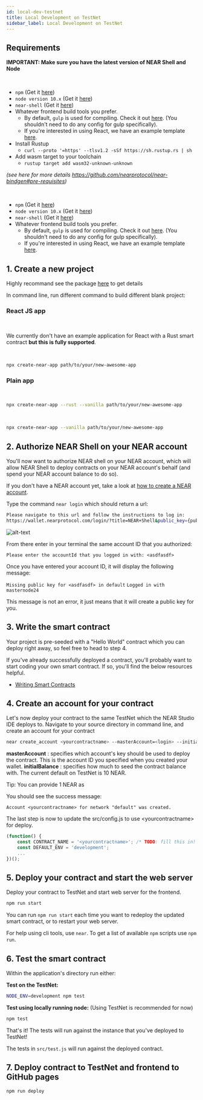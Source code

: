 ```yaml
---
id: local-dev-testnet
title: Local Development on TestNet
sidebar_label: Local Development on TestNet
---
```


## Requirements

**IMPORTANT: Make sure you have the latest version of NEAR Shell and Node**

<!--DOCUSAURUS_CODE_TABS-->

<!--Rust-->

<br>

- `npm` (Get it [here](https://www.npmjs.com/get-npm))
- `node version 10.x` (Get it [here](https://nodejs.org/en/download))
- `near-shell`  (Get it [here](../development/near-clitool))
- Whatever frontend build tools you prefer.
  - By default, `gulp` is used for compiling.  Check it out [here](https://gulpjs.com/). \(You shouldn't need to do any config for gulp specifically\).
  - If you're interested in using React, we have an example template [here](https://github.com/nearprotocol/react-template).
- Install Rustup
  - `curl --proto '=https' --tlsv1.2 -sSf https://sh.rustup.rs | sh`
- Add wasm target to your toolchain
  - `rustup target add wasm32-unknown-unknown`

*(see here for more details https://github.com/nearprotocol/near-bindgen#pre-requisites)*

<!--AssemblyScript-->

<br>

- `npm` (Get it [here](https://www.npmjs.com/get-npm))
- `node version 10.x` (Get it [here](https://nodejs.org/en/download))
- `near-shell` (Get it [here](../development/near-clitool))
- Whatever frontend build tools you prefer.
  - By default, `gulp` is used for compiling.  Check it out [here](https://gulpjs.com/). (You shouldn't need to do any config for gulp specifically).
  - If you're interested in using React, we have an example template [here](https://github.com/nearprotocol/react-template).


<!--END_DOCUSAURUS_CODE_TABS-->

## 1. Create a new project

Highly recommand see the package [here](https://github.com/nearprotocol/create-near-app) to get details

In command line, run different command to build different blank project:

### React JS app

<!--DOCUSAURUS_CODE_TABS-->

<!--Rust-->

<br>

We currently don't have an example application for React with a Rust smart contract **but this is fully supported**.

<!--AssemblyScript-->

<br>

```bash
npx create-near-app path/to/your/new-awesome-app
```

<!--END_DOCUSAURUS_CODE_TABS-->


### Plain app

<!--DOCUSAURUS_CODE_TABS-->

<!--Rust-->

<br>

```bash
npx create-near-app --rust --vanilla path/to/your/new-awesome-app
```

<!--AssemblyScript-->

<br>

```bash
npx create-near-app --vanilla path/to/your/new-awesome-app
```

<!--END_DOCUSAURUS_CODE_TABS-->


## 2. Authorize NEAR Shell on your NEAR account

You'll now want to authorize NEAR shell on your NEAR account, which will allow NEAR Shell to deploy contracts on your NEAR account's behalf \(and spend your NEAR account balance to do so\).

If you don't have a NEAR account yet, take a look at [how to create a NEAR account](local-setup/create-a-near-account).

Type the command `near login` which should return a url:

```bash
Please navigate to this url and follow the instructions to log in:
https://wallet.nearprotocol.com/login/?title=NEAR+Shell&public_key={publicKey}
```

![alt-text](assets/image-shell.png)

From there enter in your terminal the same account ID that you authorized:

`Please enter the accountId that you logged in with: <asdfasdf>`

Once you have entered your account ID, it will display the following message:

`Missing public key for <asdfasdf> in default`
`Logged in with masternode24`

This message is not an error, it just means that it will create a public key for you.

## 3. Write the smart contract

Your project is pre-seeded with a "Hello World" contract which you can deploy right away, so feel free to head to step 4.

If you've already successfully deployed a contract, you'll probably want to start coding your own smart contract. If so, you'll find the below resources helpful.

* [Writing Smart Contracts](/docs/roles/developer/contracts/intro)

## 4. Create an account for your contract

Let's now deploy your contract to the same TestNet which the NEAR Studio IDE deploys to. Navigate to your source directory in command line, and create an account for your contract

```bash
near create_account <yourcontractname> --masterAccount=<login> --initialBalance <initalbalance>
```

**masterAccount** : specifies which account's key should be used to deploy the contract. This is the account ID you specified when you created your wallet.
**initialBalance** : specifies how much to seed the contract balance with. The current default on TestNet is 10 NEAR.

Tip: You can provide 1 NEAR as <initalbalance>

You should see the success message:

`Account <yourcontractname> for network "default" was created.`

The last step is now to update the src/config.js to use &lt;yourcontractname&gt; for deploy.

```javascript
(function() {
    const CONTRACT_NAME = '<yourcontractname>'; /* TODO: fill this in! */
    const DEFAULT_ENV = 'development';
    ...
})();
```

## 5. Deploy your contract and start the web server

Deploy your contract to TestNet and start web server for the frontend.

```bash
npm run start
```

You can run `npm run start` each time you want to redeploy the updated smart contract, or to restart your web server.

For help using cli tools, use `near`. To get a list of available `npm` scripts use `npm run`.

## 6. Test the smart contract

Within the application's directory run either:

**Test on the TestNet:**

```bash
NODE_ENV=development npm test
```

**Test using locally running node:** \(Using TestNet is recommended for now\)

```bash
npm test
```

That's it! The tests will run against the instance that you've deployed to TestNet!

The tests in `src/test.js` will run against the deployed contract.

## 7. Deploy contract to TestNet and frontend to GitHub pages

```bash
npm run deploy
```
